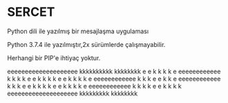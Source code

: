 # SERCET
Python dili ile yazılmış bir mesajlaşma uygulaması



Python 3.7.4 ile yazılmıştır,2x sürümlerde çalışmayabilir.



Herhangi  bir PIP'e ihtiyaç yoktur.


eeeeeeeeeeeeeeeeeeee                           kkkkkkkkkk     kkkkkkkk
e                  e                           k        k    k      k
e       eeeeeeeeeeee                           k        k   k      k
e       e                                      k        k  k      k
e       e                                      k        k k      k
e       eeeeeeeeeeee                           k        k       k
e                  e                           k              k
e       eeeeeeeeeeee                           k       k      k
e       e                                      k       k k      k
e       e                                      k       k  k      k
e       eeeeeeeeeeee                           k       k   k      k 
e                  e                           k       k    k      k
eeeeeeeeeeeeeeeeeeee                           kkkkkkkkk     kkkkkkkk
